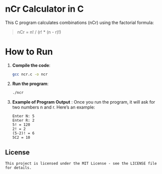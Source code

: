 # nCr Calculator in C

This C program calculates combinations (nCr) using the factorial formula:

> nCr = n! / (r! * (n - r)!)


# How to Run

1. **Compile the code**:
   ```bash
   gcc ncr.c -o ncr
2. **Run the program**:
   ```bash
   ./ncr
3. **Example of Program Output** :
   Once you run the program, it will ask for two numbers n and r. Here’s an example:
   ```baash
   Enter N: 5
   Enter R: 2
   5! = 120
   2! = 2
   (5-2)! = 6
   5C2 = 10
## License
   ```
   This project is licensed under the MIT License - see the LICENSE file for details.
 



